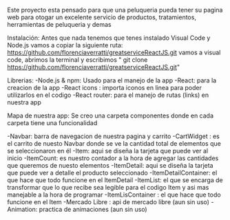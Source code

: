 Este proyecto esta pensado para que una peluqueria pueda tener su pagina web para otogar un excelente servicio de productos, tratamientos, herramientas de peluqueria y demas

Instalación:
Antes que nada tenemos que tenes instalado Visual Code y Node.js
vamos a copiar la siguiente ruta: https://github.com/florenciaverratti/greatserviceReactJS.git
vamos a visual code, abrimos la terminal y escribimos " git clone https://github.com/florenciaverratti/greatserviceReactJS.git"

Librerias:
-Node.js & npm: Usado para el manejo de la app
-React: para la creacion de la app
-React icons : importa iconos en linea para poder utilizarlos en el codigo
-React router: para el manejo de rutas (links) en nuestra app

Mapa de nuestra app:
Se creo una carpeta componentes donde en cada carpeta tiene una funcionalidad

-Navbar: barra de navegacion de nuestra pagina y carrito
-CartWidget : es el carrito de nuesto Navbar donde se ve la cantidad total de elementos que se seleccionaron en él
-Item: aqui se diseña la tarjeta que puede ver al inicio
-ItemCount: es nuestro contador a la hora de agregar las cantidades que queremos de nuesto elementos
-ItemDetail: aqui se diseña la tarjeta que puede ver a detalle el producto seleccionado
-ItemDetailContainer: el que hace que todo funcione en el ItemDetail
-ItemList: el que se encarga de transformar que lo que recibe sea legible para el codigo Item y asi mas manejable a la hora de programar
-ItemLisContainer : el que hace que todo funcione en el Item
-Mercado Libre : api de mercado libre (aun sin uso)
-Animation: practica de animaciones (aun sin uso)